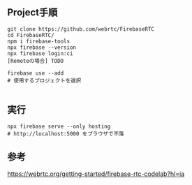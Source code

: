 
Project手順
---
```
git clone https://github.com/webrtc/FirebaseRTC
cd FirebaseRTC/
npm i firebase-tools
npx firebase --version
npx firebase login:ci
[Remoteの場合] TODO

firebase use --add
# 使用するプロジェクトを選択


```

実行
---
```
npx firebase serve --only hosting
# http://localhost:5000 をブラウザで不落
```

参考
---
https://webrtc.org/getting-started/firebase-rtc-codelab?hl=ja
